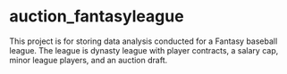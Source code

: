 # auction_fantasyleague

This project is for storing data analysis conducted for a Fantasy baseball league.
The league is dynasty league with player contracts, a salary cap, minor league players, and an auction draft.
